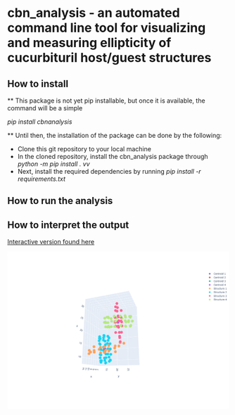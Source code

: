 # cbn_analysis - an automated command line tool for visualizing and measuring ellipticity of cucurbituril host/guest structures

## How to install
** This package is not yet pip installable, but once it is available, the command will be a simple

_pip install cbnanalysis_

** Until then, the installation of the package can be done by the following:
* Clone this git repository to your local machine
* In the cloned repository, install the cbn_analysis package through _python -m pip install . vv_ 
* Next, install the required dependencies by running _pip install -r requirements.txt_

## How to run the analysis


## How to interpret the output

[Interactive version found here](https://plotly.com/~Mshavlik/63/)

![](images/testing_cbn_interactive.png)

